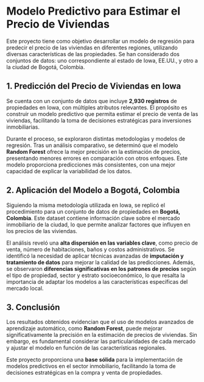 # Modelo Predictivo para Estimar el Precio de Viviendas

Este proyecto tiene como objetivo desarrollar un modelo de regresión para predecir el precio de las viviendas en diferentes regiones, utilizando diversas características de las propiedades. Se han considerado dos conjuntos de datos: uno correspondiente al estado de Iowa, EE.UU., y otro a la ciudad de Bogotá, Colombia.  

## 1. Predicción del Precio de Viviendas en Iowa  

Se cuenta con un conjunto de datos que incluye **2,930 registros** de propiedades en Iowa, con múltiples atributos relevantes. El propósito es construir un modelo predictivo que permita estimar el precio de venta de las viviendas, facilitando la toma de decisiones estratégicas para inversiones inmobiliarias.  

Durante el proceso, se exploraron distintas metodologías y modelos de regresión. Tras un análisis comparativo, se determinó que el modelo **Random Forest** ofrece la mejor precisión en la estimación de precios, presentando menores errores en comparación con otros enfoques. Este modelo proporciona predicciones más consistentes, con una mejor capacidad de explicar la variabilidad de los datos.  

## 2. Aplicación del Modelo a Bogotá, Colombia  

Siguiendo la misma metodología utilizada en Iowa, se replicó el procedimiento para un conjunto de datos de propiedades en **Bogotá, Colombia**. Este dataset contiene información clave sobre el mercado inmobiliario de la ciudad, lo que permite analizar factores que influyen en los precios de las viviendas.  

El análisis reveló una **alta dispersión en las variables clave**, como precio de venta, número de habitaciones, baños y costos administrativos. Se identificó la necesidad de aplicar técnicas avanzadas de **imputación y tratamiento de datos** para mejorar la calidad de las predicciones. Además, se observaron **diferencias significativas en los patrones de precios** según el tipo de propiedad, sector y estrato socioeconómico, lo que resalta la importancia de adaptar los modelos a las características específicas del mercado local.  

## 3. Conclusión  

Los resultados obtenidos evidencian que el uso de modelos avanzados de aprendizaje automático, como **Random Forest**, puede mejorar significativamente la precisión en la estimación de precios de viviendas. Sin embargo, es fundamental considerar las particularidades de cada mercado y ajustar el modelo en función de las características regionales.  

Este proyecto proporciona una **base sólida** para la implementación de modelos predictivos en el sector inmobiliario, facilitando la toma de decisiones estratégicas en la compra y venta de propiedades.  
